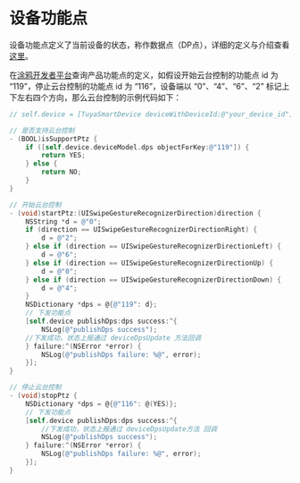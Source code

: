 # 设备功能点

设备功能点定义了当前设备的状态，称作数据点（DP点），详细的定义与介绍查看[这里](https://tuyainc.github.io/tuyasmart_home_ios_sdk_doc/zh-hans/resource/Device.html#%E8%AE%BE%E5%A4%87%E5%8A%9F%E8%83%BD%E7%82%B9)。

在[涂鸦开发者平台](https://iot.tuya.com/login)查询产品功能点的定义，如假设开始云台控制的功能点 id 为 “119”，停止云台控制的功能点 id 为 “116”，设备端以 “0”、“4”、“6”、“2” 标记上下左右四个方向，那么云台控制的示例代码如下：

```objective-c
// self.device = [TuyaSmartDevice deviceWithDeviceId:@"your_device_id"];

// 是否支持云台控制
- (BOOL)isSupportPtz {
	if ([self.device.deviceModel.dps objectForKey:@"119"]) {
		return YES;
	} else {
		return NO;
	}
}

// 开始云台控制
- (void)startPtz:(UISwipeGestureRecognizerDirection)direction {
	NSString *d = @"0";
	if (direction == UISwipeGestureRecognizerDirectionRight) {
		d = @"2";
	} else if (direction == UISwipeGestureRecognizerDirectionLeft) {
		d = @"6";
	} else if (direction == UISwipeGestureRecognizerDirectionUp) {
		d = @"0";
	} else if (direction == UISwipeGestureRecognizerDirectionDown) {
		d = @"4";
	}
	NSDictionary *dps = @{@"119": d};
	// 下发功能点
	[self.device publishDps:dps success:^{
		NSLog(@"publishDps success");
	//下发成功，状态上报通过 deviceDpsUpdate 方法回调
	} failure:^(NSError *error) {
		NSLog(@"publishDps failure: %@", error);
	}];
}

// 停止云台控制
- (void)stopPtz {
	NSDictionary *dps = @{@"116": @(YES)};
	// 下发功能点
	[self.device publishDps:dps success:^{
        //下发成功，状态上报通过 deviceDpsUpdate方法 回调
		NSLog(@"publishDps success");
	} failure:^(NSError *error) {
		NSLog(@"publishDps failure: %@", error);
	}];
}
```
